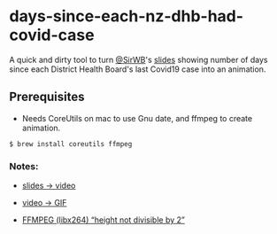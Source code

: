 # days-since-each-nz-dhb-had-covid-case

A quick and dirty tool to turn [@SirWB](https://twitter.com/SirWB)'s [slides](https://twitter.com/SirWB/status/1258125090417291264) showing number of days since each District Health Board's last Covid19 case into an animation.

## Prerequisites

- Needs CoreUtils on mac to use Gnu date, and ffmpeg to create animation.

```
$ brew install coreutils ffmpeg
```




### Notes:
- [slides -> video](https://trac.ffmpeg.org/wiki/Slideshow)

- [video -> GIF](https://askubuntu.com/questions/648603/how-to-create-an-animated-gif-from-mp4-video-via-command-line/837574#837574)

- [FFMPEG (libx264) “height not divisible by 2”](https://stackoverflow.com/questions/20847674/ffmpeg-libx264-height-not-divisible-by-2)
